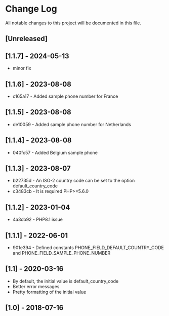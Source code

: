 # Change Log
All notable changes to this project will be documented in this file.

## [Unreleased]

## [1.1.7] - 2024-05-13

* minor fix

## [1.1.6] - 2023-08-08

* c165a17 - Added sample phone number for France

## [1.1.5] - 2023-08-08

* de10059 - Added sample phone number for Netherlands

## [1.1.4] - 2023-08-08

* 040fc57 - Added Belgium sample phone

## [1.1.3] - 2023-08-07

* b22735d - An ISO-2 country code can be set to the option default_country_code
* c3483cb - It is required PHP>=5.6.0

## [1.1.2] - 2023-01-04

* 4a3cb92 - PHP8.1 issue

## [1.1.1] - 2022-06-01

* 901e394 - Defined constants PHONE_FIELD_DEFAULT_COUNTRY_CODE and PHONE_FIELD_SAMPLE_PHONE_NUMBER

## [1.1] - 2020-03-16

- By default, the initial value is default_country_code
- Better error messages
- Pretty formatting of the initial value

## [1.0] - 2018-07-16
